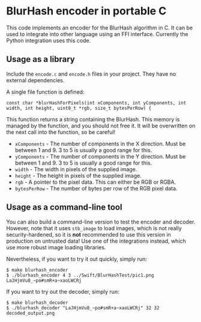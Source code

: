 # BlurHash encoder in portable C

This code implements an encoder for the BlurHash algorithm in C. It can be used to integrate into other language
using an FFI interface. Currently the Python integration uses this code.

## Usage as a library

Include the `encode.c` and `encode.h` files in your project. They have no external dependencies.

A single file function is defined:

    const char *blurHashForPixels(int xComponents, int yComponents, int width, int height, uint8_t *rgb, size_t bytesPerRow) {

This function returns a string containing the BlurHash. This memory is managed by the function, and you should not free it.
It will be overwritten on the next call into the function, so be careful!

* `xComponents` - The number of components in the X direction. Must be between 1 and 9. 3 to 5 is usually a good range for this.
* `yComponents` - The number of components in the Y direction. Must be between 1 and 9. 3 to 5 is usually a good range for this.
* `width` - The width in pixels of the supplied image.
* `height` - The height in pixels of the supplied image.
* `rgb` - A pointer to the pixel data. This can either be RGB or RGBA.
* `bytesPerRow` - The number of bytes per row of the RGB pixel data.

## Usage as a command-line tool

You can also build a command-line version to test the encoder and decoder. However, note that it uses `stb_image` to load images,
which is not really security-hardened, so it is **not** recommended to use this version in production on untrusted data!
Use one of the integrations instead, which use more robust image loading libraries.

Nevertheless, if you want to try it out quickly, simply run:

	$ make blurhash_encoder
	$ ./blurhash_encoder 4 3 ../Swift/BlurHashTest/pic1.png
	LaJHjmVu8_~po#smR+a~xaoLWCRj

If you want to try out the decoder, simply run:

	$ make blurhash_decoder
	$ ./blurhash_decoder "LaJHjmVu8_~po#smR+a~xaoLWCRj" 32 32 decoded_output.png
